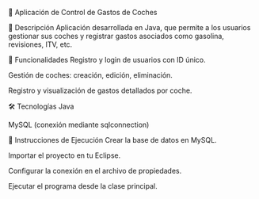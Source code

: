 🚗 Aplicación de Control de Gastos de Coches



📌 Descripción
Aplicación desarrollada en Java, que permite a los usuarios gestionar sus coches y registrar gastos asociados como gasolina, revisiones, ITV, etc.



🧩 Funcionalidades
Registro y login de usuarios con ID único.

Gestión de coches: creación, edición, eliminación.

Registro y visualización de gastos detallados por coche.

🛠️ Tecnologías
Java

MySQL (conexión mediante sqlconnection)


🚀 Instrucciones de Ejecución
Crear la base de datos en MySQL.

Importar el proyecto en tu  Eclipse.

Configurar la conexión en el archivo de propiedades.

Ejecutar el programa desde la clase principal.



